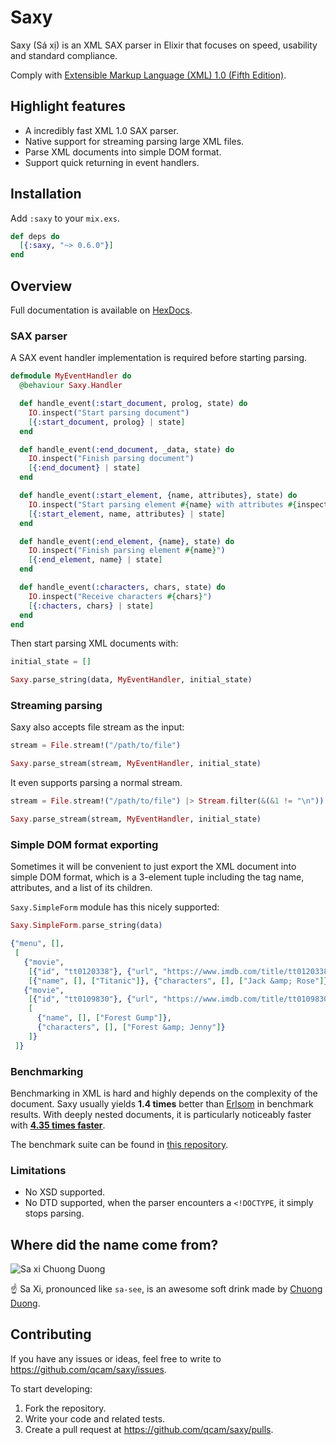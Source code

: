 Saxy
===

Saxy (Sá xị) is an XML SAX parser in Elixir that focuses on speed, usability and standard compliance.

Comply with [Extensible Markup Language (XML) 1.0 (Fifth Edition)](https://www.w3.org/TR/xml/).

## Highlight features

* A incredibly fast XML 1.0 SAX parser.
* Native support for streaming parsing large XML files.
* Parse XML documents into simple DOM format.
* Support quick returning in event handlers.

## Installation

Add `:saxy` to your `mix.exs`.

```elixir
def deps do
  [{:saxy, "~> 0.6.0"}]
end
```

## Overview

Full documentation is available on [HexDocs](https://hexdocs.pm/saxy/).

### SAX parser

A SAX event handler implementation is required before starting parsing.

```elixir
defmodule MyEventHandler do
  @behaviour Saxy.Handler

  def handle_event(:start_document, prolog, state) do
    IO.inspect("Start parsing document")
    [{:start_document, prolog} | state]
  end

  def handle_event(:end_document, _data, state) do
    IO.inspect("Finish parsing document")
    [{:end_document} | state]
  end

  def handle_event(:start_element, {name, attributes}, state) do
    IO.inspect("Start parsing element #{name} with attributes #{inspect(attributes)}")
    [{:start_element, name, attributes} | state]
  end

  def handle_event(:end_element, {name}, state) do
    IO.inspect("Finish parsing element #{name}")
    [{:end_element, name} | state]
  end

  def handle_event(:characters, chars, state) do
    IO.inspect("Receive characters #{chars}")
    [{:chacters, chars} | state]
  end
end
```

Then start parsing XML documents with:

```elixir
initial_state = []

Saxy.parse_string(data, MyEventHandler, initial_state)
```

### Streaming parsing

Saxy also accepts file stream as the input:

```elixir
stream = File.stream!("/path/to/file")

Saxy.parse_stream(stream, MyEventHandler, initial_state)
```

It even supports parsing a normal stream.

```elixir
stream = File.stream!("/path/to/file") |> Stream.filter(&(&1 != "\n"))

Saxy.parse_stream(stream, MyEventHandler, initial_state)
```

### Simple DOM format exporting

Sometimes it will be convenient to just export the XML document into simple DOM
format, which is a 3-element tuple including the tag name, attributes, and a
list of its children.

`Saxy.SimpleForm` module has this nicely supported:

```elixir
Saxy.SimpleForm.parse_string(data)

{"menu", [],
 [
   {"movie",
    [{"id", "tt0120338"}, {"url", "https://www.imdb.com/title/tt0120338/"}],
    [{"name", [], ["Titanic"]}, {"characters", [], ["Jack &amp; Rose"]}]},
   {"movie",
    [{"id", "tt0109830"}, {"url", "https://www.imdb.com/title/tt0109830/"}],
    [
      {"name", [], ["Forest Gump"]},
      {"characters", [], ["Forest &amp; Jenny"]}
    ]}
 ]}
```

### Benchmarking

Benchmarking in XML is hard and highly depends on the complexity of the
document. Saxy usually yields **1.4 times** better than [Erlsom](https://github.com/willemdj/erlsom)
in benchmark results. With deeply nested documents, it is particularly noticeably
faster with [**4.35 times faster**](https://github.com/qcam/saxy-bench#soccer-11mb-xml-file-1).

The benchmark suite can be found in [this repository](https://github.com/qcam/saxy-bench).

### Limitations

* No XSD supported.
* No DTD supported, when the parser encounters a `<!DOCTYPE`, it simply stops parsing.

## Where did the name come from?

![Sa xi Chuong Duong](http://www.alan.vn/files/posts/made-in-viet-nam/2017/03/xa-xi-chuong-duong-1488861958.jpg)

☝️  Sa Xi, pronounced like `sa-see`, is an awesome soft drink made by [Chuong Duong](http://www.cdbeco.com.vn/en).

## Contributing

If you have any issues or ideas, feel free to write to https://github.com/qcam/saxy/issues.

To start developing:

1. Fork the repository.
2. Write your code and related tests.
3. Create a pull request at https://github.com/qcam/saxy/pulls.
